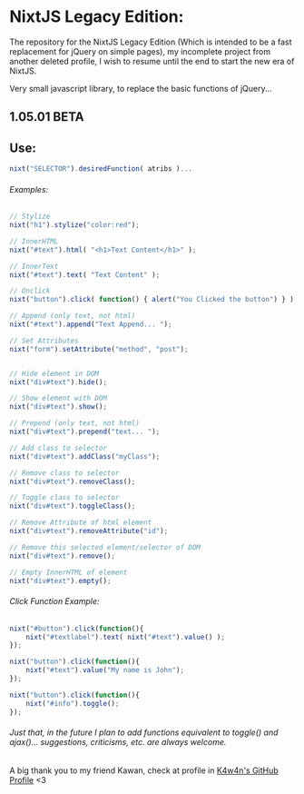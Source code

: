 # NixtJS Legacy Edition:
The repository for the NixtJS Legacy Edition (Which is intended to be a fast replacement for jQuery on simple pages), my incomplete project from another deleted profile, I wish to resume until the end to start the new era of NixtJS.

Very small javascript library, to replace the basic functions of jQuery...

## 1.05.01 BETA

## Use:

~~~javascript
nixt("SELECTOR").desiredFunction( atribs )...
~~~

###### Examples:

~~~javascript
// Stylize
nixt("h1").stylize("color:red");

// InnerHTML
nixt("#text").html( "<h1>Text Content</h1>" );

// InnerText
nixt("#text").text( "Text Content" );

// Onclick
nixt("button").click( function() { alert("You Clicked the button") } );

// Append (only text, not html)
nixt("#text").append("Text Append... ");

// Set Attributes
nixt("form").setAttribute("method", "post");


// Hide element in DOM
nixt("div#text").hide();

// Show element with DOM
nixt("div#text").show();

// Prepend (only text, not html)
nixt("div#text").prepend("text... ");

// Add class to selector
nixt("div#text").addClass("myClass");

// Remove class to selector
nixt("div#text").removeClass();

// Toggle class to selector
nixt("div#text").toggleClass();

// Remove Attribute of html element
nixt("div#text").removeAttribute("id");

// Remove this selected element/selector of DOM
nixt("div#text").remove();

// Empty InnerHTML of element
nixt("div#text").empty();
~~~

###### Click Function Example:

~~~javascript
nixt("#button").click(function(){
    nixt("#textlabel").text( nixt("#text").value() );
});
~~~

~~~javascript
nixt("button").click(function(){
    nixt("#text").value("My name is John");
});
~~~

~~~javascript
nixt("button").click(function(){
    nixt("#info").toggle();
});
~~~

###### Just that, in the future I plan to add functions equivalent to toggle() and ajax()... suggestions, criticisms, etc. are always welcome.

A big thank you to my friend Kawan, check at profile in [K4w4n's GitHub Profile](https://github.com/K4w4n) <3
